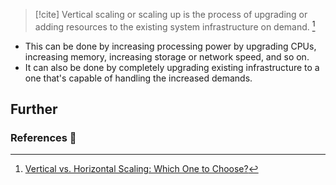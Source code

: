 > [!cite] 
> Vertical scaling or scaling up is the process of upgrading or adding resources to the existing system infrastructure on demand. [^1]

- This can be done by increasing processing power by upgrading CPUs, increasing memory, increasing storage or network speed, and so on.
- It can also be done by completely upgrading existing infrastructure to a one that's capable of handling the increased demands.

## Further

### References 📝

[^1]: [Vertical vs. Horizontal Scaling: Which One to Choose?](https://middleware.io/blog/vertical-vs-horizontal-scaling/)